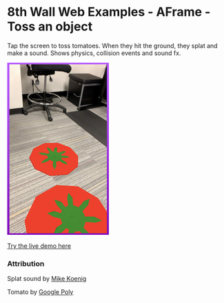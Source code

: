 # 8th Wall Web Examples - AFrame - Toss an object

Tap the screen to toss tomatoes. When they hit the ground, they splat and make a sound. 
Shows physics, collision events and sound fx.

![toss-screenshot](../../../images/screenshot-toss.jpg)

[Try the live demo here](https://8thwall.8thwall.app/tossobject-aframe)

### Attribution

Splat sound by [Mike Koenig](http://soundbible.com/642-Splat.html)

Tomato by [Google Poly](https://poly.google.com/view/dmzbb8UisNv)

